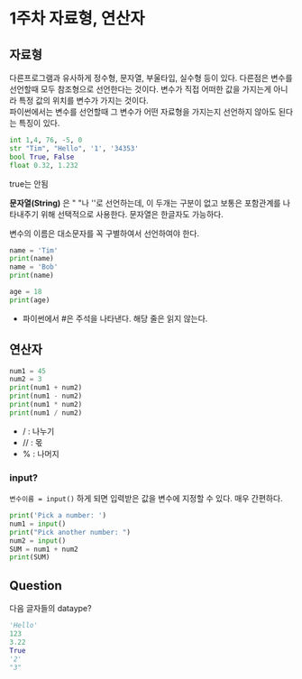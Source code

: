 # 1주차 자료형, 연산자
## 자료형
다른프로그램과 유사하게 정수형, 문자열, 부울타입, 실수형 등이 있다. 다른점은 변수를 선언할때 모두 참조형으로 선언한다는 것이다.
변수가 직접 어떠한 값을 가지는게 아니라 특정 값의 위치를 변수가 가지는 것이다.<br>
파이썬에서는 변수를 선언할때 그 변수가 어떤 자료형을 가지는지 선언하지 않아도 된다는 특징이 있다.

```python
int 1,4, 76, -5, 0
str "Tim", "Hello", '1', '34353'
bool True, False
float 0.32, 1.232
```
true는 안됨 

**문자열(String)** 은 " "나 ''로 선언하는데, 이 두개는 구분이 없고 보통은 포함관계를 나타내주기 위해 선택적으로 사용한다.
문자열은 한글자도 가능하다.

변수의 이름은 대소문자를 꼭 구별하여서 선언하여야 한다.
```python
name = 'Tim'
print(name)
name = 'Bob'
print(name)

age = 18
print(age)
```
- 파이썬에서 #은 주석을 나타낸다. 해당 줄은 읽지 않는다.

## 연산자
```python
num1 = 45
num2 = 3
print(num1 + num2)
print(num1 - num2)
print(num1 * num2)
print(num1 / num2)
```
 - / : 나누기
 - // : 몫
 - % : 나머지

### input?
`변수이름 = input()` 하게 되면 입력받은 값을 변수에 지정할 수 있다. 매우 간편하다.
```python
print('Pick a number: ')
num1 = input()
print("Pick another number: ")
num2 = input()
SUM = num1 + num2
print(SUM)
```

## Question
다음 글자들의 dataype?
```python
'Hello'
123
3.22
True
'2'
"3"
```

